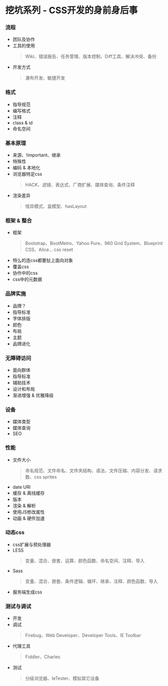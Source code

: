 # 挖坑系列 - CSS开发的身前身后事

### 流程
 * 团队及协作
 * 工具的使用
   > Wiki、错误报告、任务管理、版本控制、Diff工具、解决冲突、备份
 * 开发方式
   > 瀑布开发、敏捷开发

### 格式
 * 指导规范
 * 编写格式
 * 注释
 * class & id
 * 命名空间

### 基本原理
 * 来源、!important、继承
 * 特殊性
 * 编码 & 本地化
 * 浏览器特定css
   > HACK、滤镜、表达式、厂商扩展、媒体查询、条件注释
 * 渲染差异
   > 怪异模式、盒模型、hasLayout

### 框架 & 整合
 * 框架
   > Bootstrap、BootMetro、Yahoo Pure、960 Grid System、Blueprint CSS、Alice...
   > css reset
 * 特么的连css都要扯上面向对象
 * 覆盖css
 * 协作中的css
 * css中的元数据

### 品牌实施
 * 品牌？
 * 指导标准
 * 字体排版
 * 颜色
 * 布局
 * 主题
 * 品牌进化

### 无障碍访问
 * 面向群体
 * 指导标准
 * 辅助技术
 * 设计和布局
 * 渐进增强 & 优雅降级

### 设备
 * 媒体类型
 * 媒体查询
 * SEO

### 性能
 * 文件大小
   > 命名规范、文件命名、文件夹结构、语法、文件压缩、内容分发、请求数、css sprites
 * date URI
 * 缓存 & 离线缓存
 * 版本
 * 渲染 & 解析
 * 使用JS修改属性
 * 动画 & 硬件加速

### 动态css
 * css扩展与预处理器
 * LESS
   > 变量、混合、嵌套、运算、颜色函数、命名空间、注释、导入
 * Sass
   > 变量、混合、嵌套、条件逻辑、循环、继承、注释、颜色函数、导入
 * 服务端生成css

### 测试与调试
 * 开发
 * 调试
   > Firebug、Web Developer、Developer Tools、IE Toolbar
 * 代理工具
   > Fiddler、Charles
 * 测试
   > 分级浏览器、IeTester、模拟其它设备
